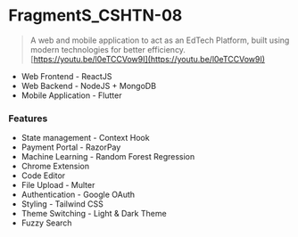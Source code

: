 # FragmentS_CSHTN-08

> A web and mobile application to act as an EdTech Platform, built using modern technologies for better efficiency. 
> [https://youtu.be/l0eTCCVow9I](https://youtu.be/l0eTCCVow9I)

* Web Frontend - ReactJS 
* Web Backend - NodeJS + MongoDB 
* Mobile Application - Flutter 

### Features 
* State management - Context Hook 
* Payment Portal - RazorPay 
* Machine Learning - Random Forest Regression 
* Chrome Extension 
* Code Editor 
* File Upload - Multer 
* Authentication - Google OAuth 
* Styling - Tailwind CSS 
* Theme Switching - Light & Dark Theme 
* Fuzzy Search
